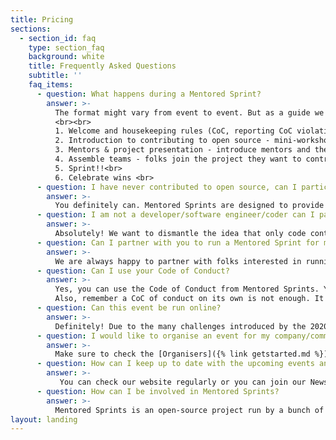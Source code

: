```yaml
---
title: Pricing
sections:
  - section_id: faq
    type: section_faq
    background: white
    title: Frequently Asked Questions
    subtitle: ''
    faq_items:
      - question: What happens during a Mentored Sprint?
        answer: >-
          The format might vary from event to event. But as a guide we try to include the following parts:
          <br><br>
          1. Welcome and housekeeping rules (CoC, reporting CoC violations, schedule, etc.) <br>
          2. Introduction to contributing to open source - mini-workshop on how to do your first contribution to an open-source project (optional live event or watch party) <br>
          3. Mentors & project presentation - introduce mentors and the project(s) they can provide mentorship for <br>
          4. Assemble teams - folks join the project they want to contribute to <br>
          5. Sprint!!<br>
          6. Celebrate wins <br>
      - question: I have never contributed to open source, can I participate?
        answer: >- 
          You definitely can. Mentored Sprints are designed to provide support and opportunities to beginners and experienced folks alike. We cover beginners friendly workshops and provide a set of resources to get you started.
      - question: I am not a developer/software engineer/coder can I participate?
        answer: >- 
          Absolutely! We want to dismantle the idea that only code contributions matter. We make sure folks with diverse backgrounds have success opportunities at each sprint. If you are a writer, designer, project manager, lawyer or whatever your current career is you are welcome and we will make sure this is a meaningful experience for you.
      - question: Can I partner with you to run a Mentored Sprint for my community/event/project?
        answer: >- 
          We are always happy to partner with folks interested in running Mentored Sprints. However, we are a small bunch of very busy folks so it is not always possible. Please reach out using our contact form here and we can discuss this further. 
      - question: Can I use your Code of Conduct?
        answer: >- 
          Yes, you can use the Code of Conduct from Mentored Sprints. You can find this in the Comunity handbook. It is released under a CC-BY license so you will need to keep the attribution section and attribute our source.
          Also, remember a CoC of conduct on its own is not enough. It needs to be enforced.
      - question: Can this event be run online?
        answer: >-
          Definitely! Due to the many challenges introduced by the 2020 Covid-19 situation we had to pivot to online sprints. Make sure to check the Community handbook to learn how to best organise this kind of sprints.
      - question: I would like to organise an event for my company/community/project how can I do it?
        answer: >-
          Make sure to check the [Organisers]({% link getstarted.md %}) section in this website. There you will find a useful guide to get you through the organisation phase, as well as our brand guidelines and guidelines to add your event to our website for outreach.
      - question: How can I keep up to date with the upcoming events and developments?
        answer: >- 
           You can check our website regularly or you can join our Newsletter. 
      - question: How can I be involved in Mentored Sprints?
        answer: >- 
          Mentored Sprints is an open-source project run by a bunch of folks. We are always happy to onboard new contributors or organisers. You can head to our [GitHub organisation](https://github.com/pycon-mentored-sprints) and start contributing right away or you can get in touch through our contact form.
layout: landing
---
```

